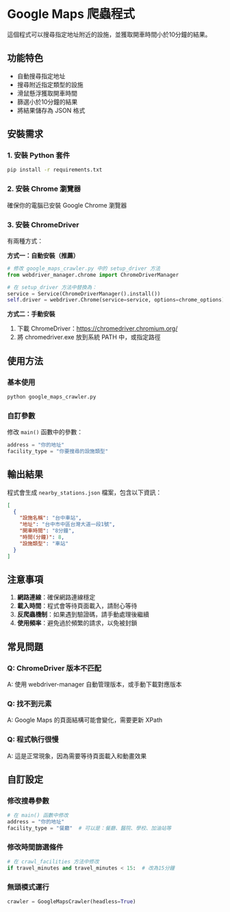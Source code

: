 # Google Maps 爬蟲程式

這個程式可以搜尋指定地址附近的設施，並獲取開車時間小於10分鐘的結果。

## 功能特色

- 自動搜尋指定地址
- 搜尋附近指定類型的設施
- 滑鼠懸浮獲取開車時間
- 篩選小於10分鐘的結果
- 將結果儲存為 JSON 格式

## 安裝需求

### 1. 安裝 Python 套件
```bash
pip install -r requirements.txt
```

### 2. 安裝 Chrome 瀏覽器
確保你的電腦已安裝 Google Chrome 瀏覽器

### 3. 安裝 ChromeDriver
有兩種方式：

**方式一：自動安裝（推薦）**
```python
# 修改 google_maps_crawler.py 中的 setup_driver 方法
from webdriver_manager.chrome import ChromeDriverManager

# 在 setup_driver 方法中替換為：
service = Service(ChromeDriverManager().install())
self.driver = webdriver.Chrome(service=service, options=chrome_options)
```

**方式二：手動安裝**
1. 下載 ChromeDriver：https://chromedriver.chromium.org/
2. 將 chromedriver.exe 放到系統 PATH 中，或指定路徑

## 使用方法

### 基本使用
```python
python google_maps_crawler.py
```

### 自訂參數
修改 `main()` 函數中的參數：
```python
address = "你的地址"
facility_type = "你要搜尋的設施類型"
```

## 輸出結果

程式會生成 `nearby_stations.json` 檔案，包含以下資訊：
```json
[
  {
    "設施名稱": "台中車站",
    "地址": "台中市中區台灣大道一段1號",
    "開車時間": "8分鐘",
    "時間(分鐘)": 8,
    "設施類型": "車站"
  }
]
```

## 注意事項

1. **網路連線**：確保網路連線穩定
2. **載入時間**：程式會等待頁面載入，請耐心等待
3. **反爬蟲機制**：如果遇到驗證碼，請手動處理後繼續
4. **使用頻率**：避免過於頻繁的請求，以免被封鎖

## 常見問題

### Q: ChromeDriver 版本不匹配
A: 使用 webdriver-manager 自動管理版本，或手動下載對應版本

### Q: 找不到元素
A: Google Maps 的頁面結構可能會變化，需要更新 XPath

### Q: 程式執行很慢
A: 這是正常現象，因為需要等待頁面載入和動畫效果

## 自訂設定

### 修改搜尋參數
```python
# 在 main() 函數中修改
address = "你的地址"
facility_type = "餐廳"  # 可以是：餐廳、醫院、學校、加油站等
```

### 修改時間篩選條件
```python
# 在 crawl_facilities 方法中修改
if travel_minutes and travel_minutes < 15:  # 改為15分鐘
```

### 無頭模式運行
```python
crawler = GoogleMapsCrawler(headless=True)
```